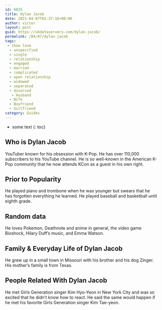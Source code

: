 ```yaml
---
id: 6825
title: Dylan Jacob
date: 2021-04-07T02:37:16+00:00
author: victor
layout: post
guid: https://ukdataservers.com/dylan-jacob/
permalink: /04/07/dylan-jacob
tags:
 - show love
  - unspecified
  - single
  - relationship
  - engaged
  - married
  - complicated
  - open relationship
  - widowed
  - separated
  - divorced
   - Husband
  - Wife
  - Boyfriend
  - Girlfriend
category: Guides
---
```


* some text
{: toc}


## Who is Dylan Jacob



YouTuber known for his obsession with K-Pop. He has over 110,000 subscribers to his YouTube channel. He is so well-known in the American K-Pop community that he now attends KCon as a guest in his own right.

                
                
                
## Prior to Popularity



He played piano and trombone when he was younger but swears that he has forgotten everything he learned. He played baseball and basketball until eighth grade.

                
                
                
## Random data



He loves Pokemon, Deathnote and anime in general, the video game Bioshock, Hilary Duff&#8217;s music, and Emma Watson.

                
                
                
## Family & Everyday Life of Dylan Jacob



He grew up in a small town in Missouri with his brother and his dog Zinger. His mother&#8217;s family is from Texas.

                
                
                
## People Related With Dylan Jacob



He met Girls Generation singer Kim Hyo-Yeon in New York City and was so excited that he didn&#8217;t know how to react. He said the same would happen if he met his favorite Girls Generation singer Kim Tae-yeon.

                
              
            
          
          
          